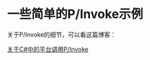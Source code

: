 # 一些简单的P/Invoke示例

关于P/Invoke的细节，可以看这篇博客：

[关于C#中的平台调用P/Invoke](https://liruoyu2008.github.io/blog/2023/10/20/PInvoke/)
